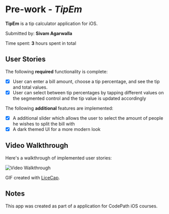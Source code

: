 # Pre-work - *TipEm*

**TipEm** is a tip calculator application for iOS.

Submitted by: **Sivam Agarwalla**

Time spent: **3** hours spent in total

## User Stories

The following **required** functionality is complete:

* [X] User can enter a bill amount, choose a tip percentage, and see the tip and total values.
* [X] User can select between tip percentages by tapping different values on the segmented control and the tip value is updated accordingly

The following **additional** features are implemented:

- [X] A additional slider which allows the user to select the amount of people he wishes to split the bill with
- [X] A dark themed UI for a more modern look

## Video Walkthrough

Here's a walkthrough of implemented user stories:

<img src='http://i.imgur.com/link/to/your/gif/file.gif' title='Video Walkthrough' width='' alt='Video Walkthrough' />

GIF created with [LiceCap](http://www.cockos.com/licecap/).

## Notes

This app was created as part of a application for CodePath iOS courses.
